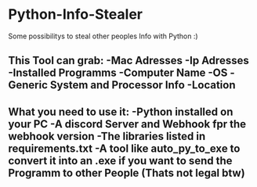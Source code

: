# Python-Info-Stealer
Some possibilitys to steal other peoples Info with Python :)

This Tool can grab:
-Mac Adresses
-Ip Adresses
-Installed Programms
-Computer Name
-OS
-Generic System and Processor Info
-Location
-

What you need to use it:
-Python installed on your PC
-A discord Server and Webhook fpr the webhook version
-The libraries listed in requirements.txt
-A tool like auto_py_to_exe to convert it into an .exe if you want to send the Programm to other People (Thats not legal btw)
-
